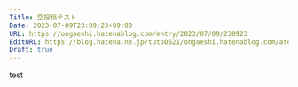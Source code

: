```yaml
---
Title: 空投稿テスト
Date: 2023-07-09T23:09:23+09:00
URL: https://ongaeshi.hatenablog.com/entry/2023/07/09/230923
EditURL: https://blog.hatena.ne.jp/tuto0621/ongaeshi.hatenablog.com/atom/entry/820878482948526011
Draft: true
---
```


test
